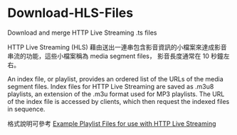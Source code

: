 # Download-HLS-Files
Download and merge HTTP Live Streaming .ts files

HTTP Live Streaming (HLS) 藉由送出一連串包含影音資訊的小檔案來達成影音串流的功能，這些小檔案稱為 media segment files，
影音長度通常在 10 秒鐘左右。

An index file, or playlist, provides an ordered list of the URLs of the media segment files. 
Index files for HTTP Live Streaming are saved as .m3u8 playlists, an extension of the .m3u format used for MP3 playlists. 
The URL of the index file is accessed by clients, which then request the indexed files in sequence.

格式說明可參考 [Example Playlist Files for use with HTTP Live Streaming
](https://developer.apple.com/library/content/technotes/tn2288/_index.html)
